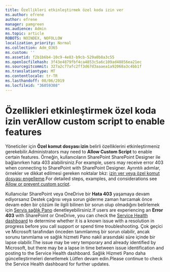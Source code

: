 ```yaml
---
title: Özellikleri etkinleştirmek özel koda izin ver
ms.author: efrene
author: efrene
manager: pamgreen
ms.audience: Admin
ms.topic: article
ROBOTS: NOINDEX, NOFOLLOW
localization_priority: Normal
ms.collection: Adm_O365
ms.custom: ''
ms.assetid: f2b1b6b4-10c9-4e83-b9cb-529a0b8a3c55
ms.openlocfilehash: 3f43e4879fbf4ca4853c5a6c109ad48856ea21ec
ms.sourcegitcommit: 327a2c77afc2ff3d67d3aaaea1a92068a3c4bb1f
ms.translationtype: MT
ms.contentlocale: tr-TR
ms.lasthandoff: 08/06/2019
ms.locfileid: "36059308"
---
```

# <a name="allow-custom-script-to-enable-features"></a><span data-ttu-id="af3c8-102">Özellikleri etkinleştirmek özel koda izin ver</span><span class="sxs-lookup"><span data-stu-id="af3c8-102">Allow custom script to enable features</span></span>

<span data-ttu-id="af3c8-103">Yöneticiler için **Özel komut dosyası izin** belirli özelliklerini etkinleştirmeniz gerekebilir.</span><span class="sxs-lookup"><span data-stu-id="af3c8-103">Administrators may need to **Allow Custom Script** to enable certain features.</span></span> <span data-ttu-id="af3c8-104">Örneğin, kullanıcıların SharePoint SharePoint Designer ile bağlanırken hata 403 alabilirsiniz.</span><span class="sxs-lookup"><span data-stu-id="af3c8-104">For example, users may receive error 403 when connecting to SharePoint with SharePoint Designer.</span></span> <span data-ttu-id="af3c8-105">Ayrıntılı adımlar, örnekler ve dikkat edilmesi gereken noktalar bkz: [izin ver veya özel komut dosyası engelleme](https://docs.microsoft.com/sharepoint/allow-or-prevent-custom-script).</span><span class="sxs-lookup"><span data-stu-id="af3c8-105">For detailed steps, examples, and considerations see [Allow or prevent custom script](https://docs.microsoft.com/sharepoint/allow-or-prevent-custom-script).</span></span>

<span data-ttu-id="af3c8-106">Kullanıcılar SharePoint veya OneDrive bir **Hata 403** yaşamaya devam ediyorsanız Destek çağrısı veya sorun giderme zaman harcamak önce devam eden bir çözüm ile ilgili bilinen bir sorun olup olmadığını belirlemek için [Servis sağlık Pano](https://admin.microsoft.com/AdminPortal/Home#/servicehealth) denetleyebilirsiniz.</span><span class="sxs-lookup"><span data-stu-id="af3c8-106">If users are experiencing an **Error 403** with SharePoint or OneDrive, you can check the [Service Health dashboard](https://admin.microsoft.com/AdminPortal/Home#/servicehealth) to determine whether it is a known issue with a resolution in progress before you call support or spend time troubleshooting.</span></span> <span data-ttu-id="af3c8-107">Çok geçici ve Microsoft tarafından önceden tanımlanmış bir sorun olabilir, ancak sorunu tanımlama ve sağlık hizmeti Pano nakil arasındaki süre içinde bir lapse olabilir.</span><span class="sxs-lookup"><span data-stu-id="af3c8-107">The issue may be very temporary and already identified by Microsoft, but there may be a lapse in time between issue identification and posting to the Service Health dashboard.</span></span> <span data-ttu-id="af3c8-108">Sağlık Hizmeti Pano daha güncelleştirmeleri denetlemek Lütfen devam edin.</span><span class="sxs-lookup"><span data-stu-id="af3c8-108">Please continue to check the Service Health dashboard for further updates.</span></span>

